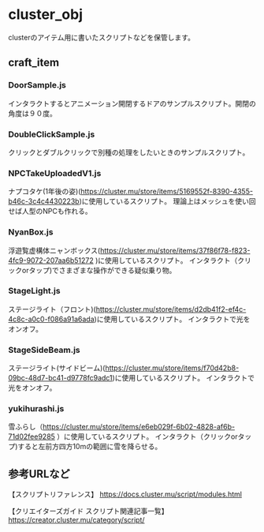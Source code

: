 # cluster_obj
clusterのアイテム用に書いたスクリプトなどを保管します。

## craft_item

### DoorSample.js
インタラクトするとアニメーション開閉するドアのサンプルスクリプト。開閉の角度は９０度。

### DoubleClickSample.js
クリックとダブルクリックで別種の処理をしたいときのサンプルスクリプト。

### NPCTakeUploadedV1.js
ナプコタケ(1年後の姿)(https://cluster.mu/store/items/5169552f-8390-4355-b46c-3c4c4430223b)に使用しているスクリプト。
理論上はメッシュを使い回せば人型のNPCも作れる。

### NyanBox.js
浮遊覧虚構体ニャンボックス(https://cluster.mu/store/items/37f86f78-f823-4fc9-9072-207aa6b51272 )に使用しているスクリプト。
インタラクト（クリックorタップ)でさまざまな操作ができる疑似乗り物。

### StageLight.js
ステージライト（フロント)(https://cluster.mu/store/items/d2db41f2-ef4c-4c8c-a0c0-f086a91a6ada)に使用しているスクリプト。
インタラクトで光をオンオフ。

### StageSideBeam.js
ステージライト(サイドビーム)(https://cluster.mu/store/items/f70d42b8-09bc-48d7-bc41-d9778fc9adc1)に使用しているスクリプト。
インタラクトで光をオンオフ。

### yukihurashi.js
雪ふらし（https://cluster.mu/store/items/e6eb029f-6b02-4828-af6b-71d02fee9285 ）に使用しているスクリプト。
インタラクト（クリックorタップ)すると左前方四方10mの範囲に雪を降らせる。



## 参考URLなど
【スクリプトリファレンス】
https://docs.cluster.mu/script/modules.html

【クリエイターズガイド スクリプト関連記事一覧】
https://creator.cluster.mu/category/script/
